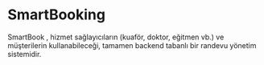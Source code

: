 # SmartBooking
 SmartBook , hizmet sağlayıcıların (kuaför, doktor, eğitmen vb.) ve müşterilerin kullanabileceği, tamamen backend tabanlı bir randevu yönetim sistemidir.

